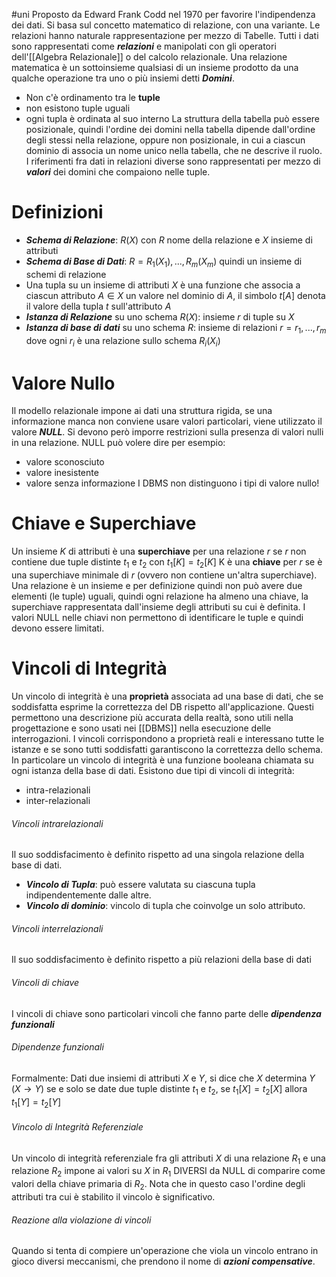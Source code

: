 #uni 
Proposto da Edward Frank Codd nel 1970 per favorire l'indipendenza dei dati. Si basa sul concetto matematico di relazione, con una variante. Le relazioni hanno naturale rappresentazione per mezzo di Tabelle.
Tutti i dati sono rappresentati  come ___relazioni___ e manipolati con gli operatori dell'[[Algebra Relazionale]] o del calcolo relazionale.
Una relazione matematica è un sottoinsieme qualsiasi di un insieme prodotto da una qualche operazione tra uno o più insiemi detti ___Domini___. 
- Non c'è ordinamento tra le __tuple__ 
- non esistono tuple uguali
- ogni tupla è ordinata al suo interno
La struttura della tabella può essere posizionale, quindi l'ordine dei domini nella tabella dipende dall'ordine degli stessi nella relazione, oppure non posizionale, in cui a ciascun dominio di associa un nome unico nella tabella, che ne descrive il ruolo.
I riferimenti fra dati in relazioni diverse sono rappresentati per mezzo di ___valori___ dei domini che compaiono nelle tuple. 
# Definizioni
- ___Schema di Relazione___: $R(X)$ con $R$ nome della relazione e $X$ insieme di attributi
- ___Schema di Base di Dati___: $R={R_1(X_1),...,R_m(X_m)}$ quindi un insieme di schemi di relazione
- Una tupla su un insieme di attributi $X$ è una funzione che associa a ciascun attributo $A \in X$ un valore nel dominio di $A$, il simbolo $t[A]$ denota il valore della tupla $t$ sull'attributo $A$ 
- ___Istanza di Relazione___ su uno schema $R(X)$: insieme $r$ di tuple su $X$ 
- ___Istanza di base di dati___ su uno schema $R$: insieme di relazioni $r={r_1,...,r_m}$ dove ogni $r_i$ è una relazione sullo schema $R_i(X_i)$ 
# Valore Nullo
Il modello relazionale impone ai dati una struttura rigida, se una informazione manca non conviene usare valori particolari, viene utilizzato il valore ___NULL___. Si devono però imporre restrizioni sulla presenza di valori nulli in una relazione.
NULL può volere dire per esempio:
- valore sconosciuto
- valore inesistente
- valore senza informazione
I DBMS non distinguono i tipi di valore nullo!
# Chiave e Superchiave
Un insieme $K$ di attributi è una __superchiave__ per una relazione $r$ se $r$ non contiene due tuple distinte $t_1$ e $t_2$ con $t_1[K]=t_2[K]$ 
K è una __chiave__ per $r$ se è una superchiave minimale di $r$  (ovvero non contiene un'altra superchiave).
Una relazione è un insieme e per definizione quindi non può avere due elementi (le tuple) uguali, quindi ogni relazione ha almeno una chiave, la superchiave rappresentata dall'insieme degli attributi su cui è definita.
I valori NULL nelle chiavi non permettono di identificare le tuple e quindi devono essere limitati.
# Vincoli di Integrità
Un vincolo di integrità è una __proprietà__ associata ad una base di dati, che se soddisfatta esprime la correttezza del DB rispetto all'applicazione.
Questi permettono una descrizione più accurata della realtà, sono utili nella progettazione e sono usati nei [[DBMS]] nella esecuzione delle interrogazioni.
I vincoli corrispondono a proprietà reali e interessano tutte le istanze e se sono tutti soddisfatti garantiscono la correttezza dello schema.
In particolare un vincolo di integrità è una funzione booleana chiamata su ogni istanza della base di dati.
Esistono due tipi di vincoli di integrità:
- intra-relazionali
- inter-relazionali
###### Vincoli intrarelazionali
Il suo soddisfacimento è definito rispetto ad una singola relazione della base di dati.
- ___Vincolo di Tupla___: può essere valutata su ciascuna tupla indipendentemente dalle altre.
- ___Vincolo di dominio___: vincolo di tupla che coinvolge un solo attributo.
###### Vincoli interrelazionali
Il suo soddisfacimento è definito rispetto a più relazioni della base di dati
###### Vincoli di chiave
I vincoli di chiave sono particolari vincoli che fanno parte delle ___dipendenza funzionali___
###### Dipendenze funzionali
Formalmente:
Dati due insiemi di attributi $X$ e $Y$, si dice che $X$ determina $Y$ ($X \to Y$) se e solo se date due tuple distinte $t_1$ e $t_2$, se $t_1[X]=t_2[X]$ allora $t_1[Y]=t_2[Y]$ 
###### Vincolo di Integrità Referenziale
Un vincolo di integrità referenziale fra gli attributi $X$ di una relazione $R_1$ e una relazione $R_2$ impone ai valori su $X$ in $R_1$ DIVERSI da NULL di comparire come valori della chiave primaria di $R_2$. Nota che in questo caso l'ordine degli attributi tra cui è stabilito il vincolo è significativo.
###### Reazione alla violazione di vincoli
Quando si tenta di compiere un'operazione che viola un vincolo entrano in gioco diversi meccanismi, che prendono il nome di ___azioni compensative___.